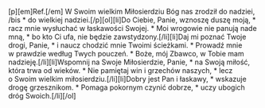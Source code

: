 [p][em]Ref.[/em] W Swoim wielkim Miłosierdziu Bóg nas zrodził do nadziei, /bis * do wielkiej nadziei.[/p][ol][li]Do Ciebie, Panie, wznoszę duszę moją, * racz mnie wysłuchać w łaskawości Swojej. * Moi wrogowie nie panują nade mną, * bo kto Ci ufa, nie będzie zawstydzony.[/li][li]Daj mi poznać Twoje drogi, Panie, * i naucz chodzić mnie Twoimi ścieżkami. * Prowadź mnie w prawdzie według Twych pouczeń. * Boże, mój Zbawco, w Tobie mam nadzieję.[/li][li]Wspomnij na Swoje Miłosierdzie, Panie, * na Swoją miłość, która trwa od wieków. * Nie pamiętaj win i grzechów naszych, * lecz o Swoim wielkim miłosierdziu.[/li][li]Dobry jest Pan i łaskawy, * wskazuje drogę grzesznikom. * Pomaga pokornym czynić dobrze, * uczy ubogich dróg Swoich.[/li][/ol]